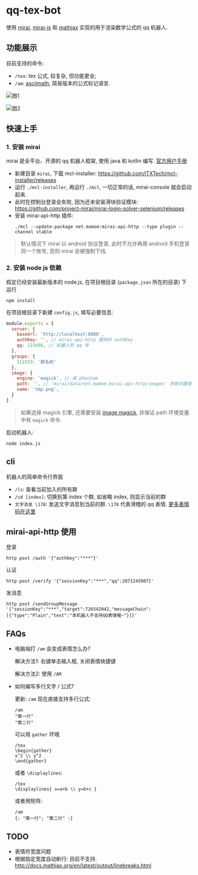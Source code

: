 # qq-tex-bot

使用 [mirai](https://github.com/mamoe/mirai), [mirai-js](https://github.com/Drincann/Mirai-js) 和 [mathjax](http://mathjax.org) 实现的用于渲染数学公式的 qq 机器人.

## 功能展示

目前支持的命令:

- `/tex`: tex 公式, 较复杂, 但功能更全;
- `/am`: [asciimath](https://zmx0142857.gitee.io/note/#math/example/asciimath), 简易版本的公式标记语言.

![图1](img/S10509-115328.jpg)

![图2](img/S10509-115344.jpg)

## 快速上手

### 1. 安装 mirai

mirai 是全平台、开源的 qq 机器人框架, 使用 java 和 kotlin 编写.  [官方用户手册](https://github.com/mamoe/mirai/blob/dev/docs/UserManual.md)

- 新建目录 `mirai`, 下载 mcl-installer: https://github.com/iTXTech/mcl-installer/releases
- 运行 `./mcl-installer`, 再运行 `./mcl`, 一切正常的话, mirai-console
  就会启动起来.
- 此时在控制台登录会失败, 因为还未安装滑块验证模块: https://github.com/project-mirai/mirai-login-solver-selenium/releases
- 安装 mirai-api-http 插件:
  ```shell
  ./mcl --update-package net.mamoe:mirai-api-http --type plugin --channel stable
  ```

> 默认情况下 mirai 以 android 协议登录, 此时不允许再用 android
> 手机登录同一个账号, 否则 mirai 会被强制下线.

### 2. 安装 node js 依赖

假定已经安装最新版本的 node.js, 在项目根目录 (`package.json` 所在的目录) 下运行

```shell
npm install
```

在项目根目录下新建 `config.js`, 填写必要信息:

```js
module.exports = {
  server: {
    baseUrl: 'http://localhost:8080',
    authKey: '', // mirai-api-http 提供的 authKey
    qq: 123456, // 机器人的 qq 号
  },
  groups: {
    112233: '群名称'
  },
  image: {
    engine: 'magick', // 或 phantom
    path: '', // 'mirai/data/net.mamoe.mirai-api-http/images' 的绝对路径
    name: 'tmp.png',
  }
}
```

> 如果选择 magick 引擎, 还需要安装 [image magick](https://magick.org), 并保证 path 环境变量中有 `magick` 命令.

启动机器人:

```shell
node index.js
```

## cli

机器人的简单命令行界面

- `/ls`: 查看当前加入的所有群
- `/cd [index]`: 切换到第 index 个群, 如省略 index, 则显示当前的群
- `文字消息 \178`: 发送文字消息到当前的群. `\178` 代表滑稽的 qq 表情.
  [更多表情码在这里](https://github.com/kyubotics/coolq-http-api/wiki/%E8%A1%A8%E6%83%85-CQ-%E7%A0%81-ID-%E8%A1%A8)

## mirai-api-http 使用

登录
```
http post /auth '{"authKey":"***"}'
```
认证
```
http post /verify '{"sessionKey":"***","qq":2071245907}'
```
发消息
```
http post /sendGroupMessage '{"sessionKey":"***","target":726542042,"messageChain":[{"type":"Plain","text":"本机器人不支持QQ表情喔~"}]}'
```

## FAQs

- 电脑端打 `/am` 会变成表情怎么办?

  解决方法1: 右键单击输入框, 关闭表情快捷键

  解决方法2: 使用 `/AM`

- 如何编写多行文字 / 公式?

  更新: `/am` 现在直接支持多行公式:
  ```
  /am
  "第一行"
  "第二行"
  ```
  可以用 `gather` 环境
  ```
  /tex
  \begin{gather}
  x^2 \\ y^2
  \end{gather}
  ```
  或者 `\displaylines`:
  ```
  /tex
  \displaylines{ x=a+b \\ y=b+c }
  ```
  或者用矩阵:
  ```
  /am
  {: "第一行"; "第二行" :}
  ```

## TODO

- 表情符宽度问题
- 根据指定宽度自动断行: 目前不支持. http://docs.mathjax.org/en/latest/output/linebreaks.html
